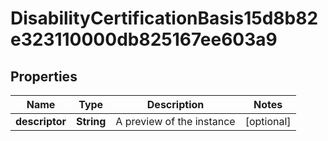 

# DisabilityCertificationBasis15d8b82e323110000db825167ee603a9


## Properties

| Name | Type | Description | Notes |
|------------ | ------------- | ------------- | -------------|
|**descriptor** | **String** | A preview of the instance |  [optional] |



